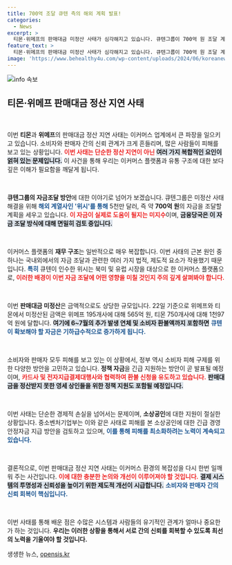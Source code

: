 ```yaml
---
title: 700억 조달 큐텐 측의 해외 계획 발표!
categories:
  - News
excerpt: >
  티몬·위메프의 판매대금 미정산 사태가 심각해지고 있습니다. 큐텐그룹이 700억 원 조달 계획을 추진 중이지만, 피해 규모는 그보다 훨씬 크다는 평가입니다. 정부가 긴급 지원 방안을 모색하고 있어 소비자와 소상공인의 불안이 커지고 있습니다. 클릭으로 진실을 확인하세요!
feature_text: >
  티몬·위메프의 판매대금 미정산 사태가 심각해지고 있습니다. 큐텐그룹이 700억 원 조달 계획을 추진 중이지만, 피해 규모는 그보다 훨씬 크다는 평가입니다. 정부가 긴급 지원 방안을 모색하고 있어 소비자와 소상공인의 불안이 커지고 있습니다. 클릭으로 진실을 확인하세요!
image: 'https://www.behealthy4u.com/wp-content/uploads/2024/06/koreanews.jpg'
---
```


<p><img src="https://www.behealthy4u.com/wp-content/uploads/2024/06/koreanews.jpg" alt="info 속보" /></p>

<h2 data-ke-size="size26">티몬·위메프 판매대금 정산 지연 사태</h2>

<p data-ke-size="size16">&nbsp;</p>

<p>이번 <b>티몬</b>과 <b>위메프</b>의 판매대금 정산 지연 사태는 이커머스 업계에서 큰 파장을 일으키고 있습니다. 소비자와 판매자 간의 신뢰 관계가 크게 흔들리며, 많은 사람들이 피해를 보고 있는 상황입니다. <b><span style="color: #ee2323;">이번 사태는 단순한 정산 지연이 아닌</span></b> <b><span style="background-color: #21538527;">여러 가지 복합적인 요인이 얽혀 있는 문제입니다.</span></b> 이 사건을 통해 우리는 이커머스 플랫폼과 유통 구조에 대한 보다 깊은 이해가 필요함을 깨달게 됩니다. </p>

<p data-ke-size="size16">&nbsp;</p>

<p><b>큐텐그룹의 자금조달 방안</b>에 대한 이야기로 넘어가 보겠습니다. 큐텐그룹은 미정산 사태 해결을 위해 <b><span style="color: #1a5490;">해외 계열사인 '위시'를 통해</span></b> 5천만 달러, 즉 약 <b>700억 원</b>의 자금을 조달할 계획을 세우고 있습니다. <b><span style="color: #ee2323;">이 자금이 실제로 도움이 될지는 미지수</span></b>이며, <b><span style="background-color: #21538527;">금융당국은 이 자금 조달 방식에 대해 면밀히 검토 중입니다.</span></b></p>

<p data-ke-size="size16">&nbsp;</p>

<p>이커머스 플랫폼의 <b>재무 구조</b>는 일반적으로 매우 복잡합니다. 이번 사태의 근본 원인 중 하나는 국내외에서의 자금 조달과 관련한 여러 가지 법적, 제도적 요소가 작용했기 때문입니다. <b><span style="color: #1a5490;">특히</span></b> 큐텐이 인수한 위시는 북미 및 유럽 시장을 대상으로 한 이커머스 플랫폼으로, <b><span style="color: #ee2323;">이러한 배경이 이번 자금 조달에 어떤 영향을 미칠 것인지 주의 깊게 살펴봐야 합니다.</span></b></p>

<p data-ke-size="size16">&nbsp;</p>

<p>이번 <strong>판매대금 미정산</strong>은 금액적으로도 상당한 규모입니다. 22일 기준으로 위메프와 티몬에서 미정산된 금액은 위메프 195개사에 대해 565억 원, 티몬 750개사에 대해 1천97억 원에 달합니다. <b><span style="background-color: #21538527;">여기에 6~7월의 추가 발생 연체 및 소비자 환불액까지 포함하면</span></b> <b><span style="color: #1a5490;">큐텐이 확보해야 할 자금은 기하급수적으로 증가하게 됩니다.</span></b></p>

<p data-ke-size="size16">&nbsp;</p>

<p>소비자와 판매자 모두 피해를 보고 있는 이 상황에서, 정부 역시 소비자 피해 구제를 위한 다양한 방안을 고민하고 있습니다. <b>정책 자금</b>을 긴급 지원하는 방안이 곧 발표될 예정이며, <b><span style="color: #ee2323;">카드사 및 전자지급결제대행사와 협력하여 환불 신청을 유도하고 있습니다.</span></b> <b><span style="background-color: #21538527;">판매대금을 정산받지 못한 영세 상인들을 위한 정책 지원도 포함될 예정입니다.</span></b></p>

<p data-ke-size="size16">&nbsp;</p>

<p>이번 사태는 단순한 경제적 손실을 넘어서는 문제이며, <b>소상공인</b>에 대한 지원이 절실한 상황입니다. 중소벤처기업부는 이와 같은 사태로 피해를 본 소상공인에 대한 긴급 경영안정자금 지급 방안을 검토하고 있으며, <b><span style="color: #1a5490;">이를 통해 피해를 최소화하려는 노력이 계속되고 있습니다.</span></b> </p>

<p data-ke-size="size16">&nbsp;</p>

<p>결론적으로, 이번 판매대금 정산 지연 사태는 이커머스 환경의 복잡성을 다시 한번 일깨워 주는 사건입니다. <b><span style="color: #ee2323;">이에 대한 충분한 논의와 개선이 이루어져야 할 것입니다.</span></b> <b><span style="background-color: #21538527;">결제 시스템의 투명성과 신뢰성을 높이기 위한 제도적 개선이 시급합니다.</span></b> <b><span style="color: #1a5490;">소비자와 판매자 간의 신뢰 회복이 핵심입니다.</span></b> </p>

<p data-ke-size="size16">&nbsp;</p>

<p>이번 사태를 통해 배운 점은 수많은 시스템과 사람들의 유기적인 관계가 얼마나 중요한가 하는 것입니다. <b>우리는 이러한 상황을 통해서 서로 간의 신뢰를 회복할 수 있도록 최선의 노력을 기울여야 할 것입니다.</b></p>
생생한 뉴스, <a href="https://opensis.kr" rel="dofollow">opensis.kr</a>


